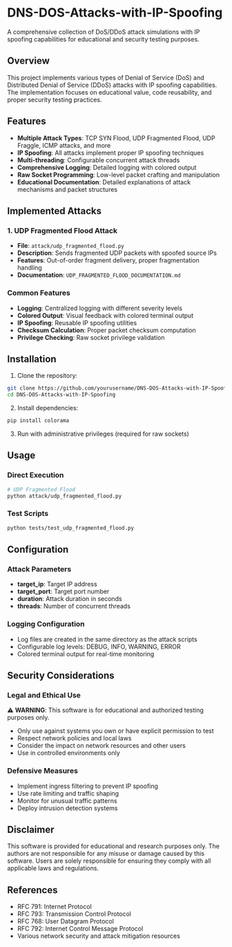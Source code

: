 # DNS-DOS-Attacks-with-IP-Spoofing

A comprehensive collection of DoS/DDoS attack simulations with IP spoofing capabilities for educational and security testing purposes.

## Overview

This project implements various types of Denial of Service (DoS) and Distributed Denial of Service (DDoS) attacks with IP spoofing capabilities. The implementation focuses on educational value, code reusability, and proper security testing practices.

## Features

- **Multiple Attack Types**: TCP SYN Flood, UDP Fragmented Flood, UDP Fraggle, ICMP attacks, and more
- **IP Spoofing**: All attacks implement proper IP spoofing techniques
- **Multi-threading**: Configurable concurrent attack threads
- **Comprehensive Logging**: Detailed logging with colored output
- **Raw Socket Programming**: Low-level packet crafting and manipulation
- **Educational Documentation**: Detailed explanations of attack mechanisms and packet structures

## Implemented Attacks

### 1. UDP Fragmented Flood Attack
- **File**: `attack/udp_fragmented_flood.py`
- **Description**: Sends fragmented UDP packets with spoofed source IPs
- **Features**: Out-of-order fragment delivery, proper fragmentation handling
- **Documentation**: `UDP_FRAGMENTED_FLOOD_DOCUMENTATION.md`

### Common Features
- **Logging**: Centralized logging with different severity levels
- **Colored Output**: Visual feedback with colored terminal output
- **IP Spoofing**: Reusable IP spoofing utilities
- **Checksum Calculation**: Proper packet checksum computation
- **Privilege Checking**: Raw socket privilege validation

## Installation

1. Clone the repository:
```bash
git clone https://github.com/yourusername/DNS-DOS-Attacks-with-IP-Spoofing.git
cd DNS-DOS-Attacks-with-IP-Spoofing
```

2. Install dependencies:
```bash
pip install colorama
```

3. Run with administrative privileges (required for raw sockets)

## Usage

### Direct Execution
```bash
# UDP Fragmented Flood
python attack/udp_fragmented_flood.py

```

### Test Scripts
```bash
python tests/test_udp_fragmented_flood.py
```

## Configuration

### Attack Parameters
- **target_ip**: Target IP address
- **target_port**: Target port number
- **duration**: Attack duration in seconds
- **threads**: Number of concurrent threads

### Logging Configuration
- Log files are created in the same directory as the attack scripts
- Configurable log levels: DEBUG, INFO, WARNING, ERROR
- Colored terminal output for real-time monitoring

## Security Considerations

### Legal and Ethical Use
⚠️ **WARNING**: This software is for educational and authorized testing purposes only.

- Only use against systems you own or have explicit permission to test
- Respect network policies and local laws
- Consider the impact on network resources and other users
- Use in controlled environments only

### Defensive Measures
- Implement ingress filtering to prevent IP spoofing
- Use rate limiting and traffic shaping
- Monitor for unusual traffic patterns
- Deploy intrusion detection systems

## Disclaimer

This software is provided for educational and research purposes only. The authors are not responsible for any misuse or damage caused by this software. Users are solely responsible for ensuring they comply with all applicable laws and regulations.

## References

- RFC 791: Internet Protocol
- RFC 793: Transmission Control Protocol
- RFC 768: User Datagram Protocol
- RFC 792: Internet Control Message Protocol
- Various network security and attack mitigation resources

